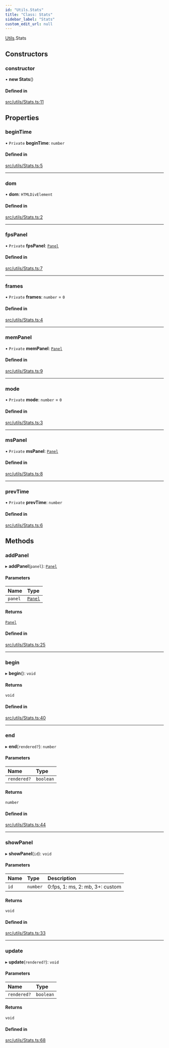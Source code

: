 ```yaml
---
id: "Utils.Stats"
title: "Class: Stats"
sidebar_label: "Stats"
custom_edit_url: null
---
```


[Utils](../namespaces/Utils.md).Stats

## Constructors

### constructor

• **new Stats**()

#### Defined in

[src/utils/Stats.ts:11](https://github.com/agargaro/three.ez/blob/3bc2c12/src/utils/Stats.ts#L11)

## Properties

### beginTime

• `Private` **beginTime**: `number`

#### Defined in

[src/utils/Stats.ts:5](https://github.com/agargaro/three.ez/blob/3bc2c12/src/utils/Stats.ts#L5)

___

### dom

• **dom**: `HTMLDivElement`

#### Defined in

[src/utils/Stats.ts:2](https://github.com/agargaro/three.ez/blob/3bc2c12/src/utils/Stats.ts#L2)

___

### fpsPanel

• `Private` **fpsPanel**: [`Panel`](Utils.Panel.md)

#### Defined in

[src/utils/Stats.ts:7](https://github.com/agargaro/three.ez/blob/3bc2c12/src/utils/Stats.ts#L7)

___

### frames

• `Private` **frames**: `number` = `0`

#### Defined in

[src/utils/Stats.ts:4](https://github.com/agargaro/three.ez/blob/3bc2c12/src/utils/Stats.ts#L4)

___

### memPanel

• `Private` **memPanel**: [`Panel`](Utils.Panel.md)

#### Defined in

[src/utils/Stats.ts:9](https://github.com/agargaro/three.ez/blob/3bc2c12/src/utils/Stats.ts#L9)

___

### mode

• `Private` **mode**: `number` = `0`

#### Defined in

[src/utils/Stats.ts:3](https://github.com/agargaro/three.ez/blob/3bc2c12/src/utils/Stats.ts#L3)

___

### msPanel

• `Private` **msPanel**: [`Panel`](Utils.Panel.md)

#### Defined in

[src/utils/Stats.ts:8](https://github.com/agargaro/three.ez/blob/3bc2c12/src/utils/Stats.ts#L8)

___

### prevTime

• `Private` **prevTime**: `number`

#### Defined in

[src/utils/Stats.ts:6](https://github.com/agargaro/three.ez/blob/3bc2c12/src/utils/Stats.ts#L6)

## Methods

### addPanel

▸ **addPanel**(`panel`): [`Panel`](Utils.Panel.md)

#### Parameters

| Name | Type |
| :------ | :------ |
| `panel` | [`Panel`](Utils.Panel.md) |

#### Returns

[`Panel`](Utils.Panel.md)

#### Defined in

[src/utils/Stats.ts:25](https://github.com/agargaro/three.ez/blob/3bc2c12/src/utils/Stats.ts#L25)

___

### begin

▸ **begin**(): `void`

#### Returns

`void`

#### Defined in

[src/utils/Stats.ts:40](https://github.com/agargaro/three.ez/blob/3bc2c12/src/utils/Stats.ts#L40)

___

### end

▸ **end**(`rendered?`): `number`

#### Parameters

| Name | Type |
| :------ | :------ |
| `rendered?` | `boolean` |

#### Returns

`number`

#### Defined in

[src/utils/Stats.ts:44](https://github.com/agargaro/three.ez/blob/3bc2c12/src/utils/Stats.ts#L44)

___

### showPanel

▸ **showPanel**(`id`): `void`

#### Parameters

| Name | Type | Description |
| :------ | :------ | :------ |
| `id` | `number` | 0:fps, 1: ms, 2: mb, 3+: custom |

#### Returns

`void`

#### Defined in

[src/utils/Stats.ts:33](https://github.com/agargaro/three.ez/blob/3bc2c12/src/utils/Stats.ts#L33)

___

### update

▸ **update**(`rendered?`): `void`

#### Parameters

| Name | Type |
| :------ | :------ |
| `rendered?` | `boolean` |

#### Returns

`void`

#### Defined in

[src/utils/Stats.ts:68](https://github.com/agargaro/three.ez/blob/3bc2c12/src/utils/Stats.ts#L68)
